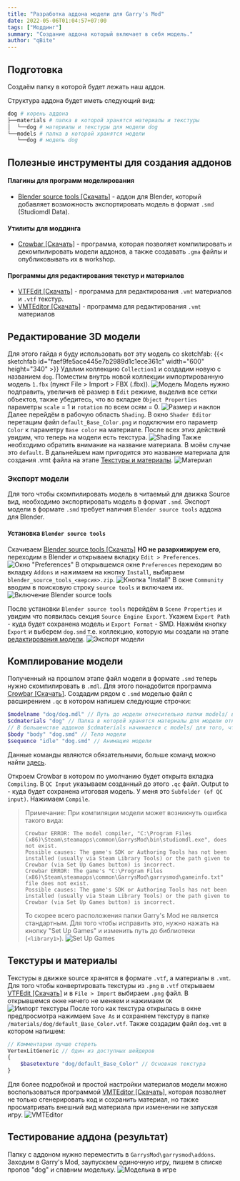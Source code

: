 ```yaml
---
title: "Разработка аддона модели для Garry's Mod"
date: 2022-05-06T01:04:57+07:00
tags: ["Моддинг"]
summary: "Создание аддона который включает в себя модель."
author: "qBite"
---
```


## Подготовка
Создаём папку в которой будет лежать наш аддон.

Структура аддона будет иметь следующий вид:
```bash
dog # корень аддона
├──materials # папка в которой хранятся материалы и текстуры
│  └──dog # материалы и текстуры для модели dog
└──models # папка в которой хранятся модели
   └──dog # модель dog
```

## Полезные инструменты для создания аддонов
#### Плагины для программ моделирования
* [Blender source tools [Скачать]](http://steamreview.org/BlenderSourceTools/) - аддон для Blender, который добавляет возможность экспортировать модель в формат ``.smd`` (Studiomdl Data).
#### Утилиты для моддинга
* [Crowbar [Скачать]](https://github.com/ZeqMacaw/Crowbar/releases/latest) - программа, которая позволяет компилировать и декомпилировать модели аддонов, а также создавать ``.gma`` файлы и опубликовывать их в workshop.
#### Программы для редактирования текстур и материалов
* [VTFEdit [Скачать]](https://nemstools.github.io/pages/VTFLib-Download.html) - программа для редактирования ``.vmt`` материалов и ``.vtf`` текстур.
* [VMTEditor [Скачать]](https://github.com/Dima-369/VMT-Editor/releases/latest) - программа для редактирования ``.vmt`` материалов

## Редактирование 3D модели
Для этого гайда я буду использовать вот эту модель со sketchfab:
{{< sketchfab id="faef9fe5ace445e7b2989d1c1ece361c" width="600" height="340" >}}
Удалим коллекцию ``Collection1`` и создадим новую с названием ``dog``. Поместим внутрь новой коллекции импортированную модель ``1.fbx`` (пункт File > Import > FBX (.fbx)).
![Модель](model/solid-model.png)
Модель нужно подправить, увеличив её размер в ``Edit`` режиме, выделив все сетки объектов, также убедитесь, что во вкладке ``Object Properties`` параметры ``scale`` = 1 и ``rotation`` по всем осям = 0.
![Размер и наклон](model/rotation-and-scale.png)
Далее перейдём в рабочую область ``Shading``. В окно ``Shader Editor`` перетащим файл ``default_Base_Color.png`` и подключим его параметр ``Color`` к параметру ``Base color`` на материале. После всех этих действий увидим, что теперь на модели есть текстура.
![Shading](model/shading.png)
Также необходимо обратить внимание на название материала. В моём случае это ``default``. В дальнейшем нам пригодится это название материала для создания .vmt файла на этапе [Текстуры и материалы](#текстуры-и-материалы).
![Материал](model/material.png)

### Экспорт модели
Для того чтобы скомпилировать модель в читаемый для движка Source вид, необходимо экспортировать модель в формат ``.smd``. Экспорт модели в формате ``.smd`` требует наличия ``Blender source tools`` аддона для Blender.

#### Установка ``Blender source tools``
Скачиваем [Blender source tools [Скачать]](http://steamreview.org/BlenderSourceTools/) **НО не разархивируем его**, переходим в Blender и открываем вкладку ``Edit > Preferences``.
![Окно "Preferences"](install-blender-source-tools/preferences.png)
В открывшемся окне ``Preferences`` переходим во вкладку ``Addons`` и нажимаем на кнопку ``Install``, выбираем ``blender_source_tools_<версия>.zip``.
![Кнопка "Install"](install-blender-source-tools/addons.png)
В окне ``Community`` вводим в поисковую строку ``source tools`` и включаем их.
![Включение Blender source tools](install-blender-source-tools/enable-source-tools.png)

После установки ``Blender source tools`` перейдём в ``Scene Properties`` и увидим что появилась секция ``Source Engine Export``. Укажем ``Export Path`` - куда будет сохранена модель и ``Export Format`` - SMD. Нажмём кнопку ``Export`` и выберем ``dog.smd`` т.е. коллекцию, которую мы создали на этапе [редактирования модели](#редактирование-3d-модели).
![Экспорт модели](model/export.png)

## Комплирование модели
Полученный на прошлом этапе файл модели в формате ``.smd`` теперь нужно скомпилировать в ``.mdl``. Для этого понадобится программа [Crowbar [Скачать]](https://github.com/ZeqMacaw/Crowbar/releases/latest). Создадим рядом с ``.smd`` моделью файл с расширением ``.qc`` в котором напишем следующие строчки:
```php
$modelname "dog/dog.mdl" // Путь до модели относительно папки models/ в корне аддона
$cdmaterials "dog" // Папка в которой хранятся материалы для модели относительно папки materials/ в корне аддона
// В большенстве аддонов $cdmaterials начинается с models/ для того, чтобы обозначить материал для модели
$body "body" "dog.smd" // Тело модели
$sequence "idle" "dog.smd" // Анимация модели
```
Данные команды являются обязательными, больше команд можно найти [здесь](https://developer.valvesoftware.com/wiki/Category:QC_Commands).

Откроем Crowbar в котором по умолчанию будет открыта вкладка ``Compiling``. В ``QC Input`` указываем созданный до этого ``.qc`` файл. Output to - куда будет сохранена итоговая модель. У меня это ``Subfolder (of QC input)``. Нажимаем ``Compile``.
> Примечание: При компиляции модели может возникнуть ошибка такого вида:
> ```log
> Crowbar ERROR: The model compiler, "C:\Program Files (x86)\Steam\steamapps\common\GarrysMod\bin\studiomdl.exe", does not exist.
> Possible causes: The game's SDK or Authoring Tools has not been installed (usually via Steam Library Tools) or the path given to Crowbar (via Set Up Games button) is incorrect.
> Crowbar ERROR: The game's "C:\Program Files (x86)\Steam\steamapps\common\GarrysMod\garrysmod\gameinfo.txt" file does not exist.
> Possible causes: The game's SDK or Authoring Tools has not been installed (usually via Steam Library Tools) or the path given to Crowbar (via Set Up Games button) is incorrect.
> ```
> То скорее всего расположения папки Garry's Mod не является стандартным. Для того чтобы исправить это, нужно нажать на кнопку "Set Up Games" и изменить путь до библиотеки (``<library1>``).
> ![Set Up Games](compiling/set-up-games.png)

## Текстуры и материалы
Текстуры в движке source хранятся в формате ``.vtf``, а материалы в ``.vmt``. Для того чтобы конвертировать текстуры из ``.png`` в ``.vtf`` открываем [VTFEdit [Скачать]](https://nemstools.github.io/pages/VTFLib-Download.html) и в ``File > Import`` выбираем ``.png`` файл. В открывшемся окне ничего не меняем и нажимаем ``OK``
![Импорт текстуры](texture.png)
После того как текстура открылась в окне предпросмотра нажимаем ``Save As`` и сохраняем текстуру в папке ``/materials/dog/default_Base_Color.vtf``. Также создадим файл ``dog.vmt`` в котором напишем:
```php
// Комментарии лучше стереть
VertexLitGeneric // Один из доступных шейдеров
{
	$basetexture "dog/default_Base_Color" // Основная текстура
}
```
Для более подробной и простой настройки материалов модели можно воспользоваться программой [VMTEditor [Скачать]](https://github.com/Dima-369/VMT-Editor/releases/latest), которая позволяет не только сгенерировать код и сохранить материал, но также просматривать внешний вид материала при изменении не запуская игру.
![VMTEditor](vmteditor.png)
## Тестирование  аддона (результат)
Папку с аддоном нужно переместить в ``GarrysMod\garrysmod\addons``. Заходим в Garry's Mod, заупускаем одиночную игру, пишем в списке пропов "dog" и спавним модельку.
![Моделька в игре](model-in-game.png)